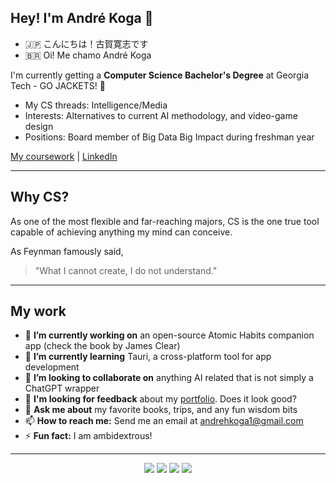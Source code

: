 ## Hey! I'm André Koga 👋

- 🇯🇵 こんにちは！古賀寛志です
- 🇧🇷 Oi! Me chamo André Koga

I'm currently getting a **Computer Science Bachelor's Degree** at Georgia Tech - GO JACKETS! 🐝

- My CS threads: Intelligence/Media
- Interests: Alternatives to current AI methodology, and video-game design
- Positions: Board member of Big Data Big Impact during freshman year

[My coursework](https://github.com/andre-koga/andre-koga/coursework.md) | [LinkedIn](https://linkedin.com/andrehkoga)

---

## Why CS?

As one of the most flexible and far-reaching majors, CS is the one true tool capable of achieving anything my mind can conceive. 

As Feynman famously said,

> "What I cannot create, I do not understand."

---

## My work

- 🔭 **I’m currently working on** an open-source Atomic Habits companion app (check the book by James Clear)
- 🌱 **I’m currently learning** Tauri, a cross-platform tool for app development
- 👯 **I’m looking to collaborate on** anything AI related that is not simply a ChatGPT wrapper
- 🧐 **I'm looking for feedback** about my [portfolio](https://andrekoga.com). Does it look good?
- 💬 **Ask me about** my favorite books, trips, and any fun wisdom bits
- 📫 **How to reach me:** Send me an email at andrehkoga1@gmail.com
- ⚡ **Fun fact:** I am ambidextrous!

---

<div align="center">
<a>
<img src="https://raw.githubusercontent.com/andre-koga/github-stats/master/generated/overview.svg#gh-dark-mode-only" />
<img src="https://raw.githubusercontent.com/andre-koga/github-stats/master/generated/languages.svg#gh-dark-mode-only" />
</a>

<a>
<img src="https://raw.githubusercontent.com/andre-koga/github-stats/master/generated/overview.svg#gh-light-mode-only" />
<img src="https://raw.githubusercontent.com/andre-koga/github-stats/master/generated/languages.svg#gh-light-mode-only" />
</a>

</div>

<!--
**andre-koga/andre-koga** is a ✨ _special_ ✨ repository because its `README.md` (this file) appears on your GitHub profile.

Here are some ideas to get you started:

- 🔭 I’m currently working on ...
- 🌱 I’m currently learning ...
- 👯 I’m looking to collaborate on ...
- 🤔 I’m looking for help with ...
- 💬 Ask me about ...
- 📫 How to reach me: ...
- 😄 Pronouns: ...
- ⚡ Fun fact: ...
-->
